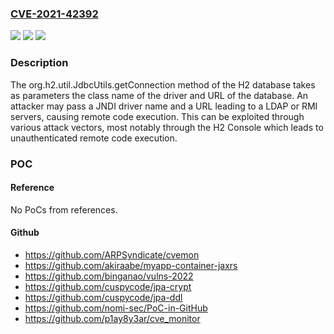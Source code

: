 ### [CVE-2021-42392](https://cve.mitre.org/cgi-bin/cvename.cgi?name=CVE-2021-42392)
![](https://img.shields.io/static/v1?label=Product&message=h2&color=blue)
![](https://img.shields.io/static/v1?label=Version&message=%3E%3D%201.1.000%20&color=brighgreen)
![](https://img.shields.io/static/v1?label=Vulnerability&message=CWE-502&color=brighgreen)

### Description

The org.h2.util.JdbcUtils.getConnection method of the H2 database takes as parameters the class name of the driver and URL of the database. An attacker may pass a JNDI driver name and a URL leading to a LDAP or RMI servers, causing remote code execution. This can be exploited through various attack vectors, most notably through the H2 Console which leads to unauthenticated remote code execution.

### POC

#### Reference
No PoCs from references.

#### Github
- https://github.com/ARPSyndicate/cvemon
- https://github.com/akiraabe/myapp-container-jaxrs
- https://github.com/binganao/vulns-2022
- https://github.com/cuspycode/jpa-crypt
- https://github.com/cuspycode/jpa-ddl
- https://github.com/nomi-sec/PoC-in-GitHub
- https://github.com/p1ay8y3ar/cve_monitor

